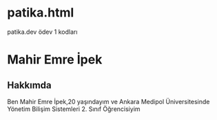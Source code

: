 # patika.html
patika.dev ödev 1 kodları

<!DOCTYPE html>
<html lang="en">
<head>
    <meta charset="UTF-8">
    <meta http-equiv="X-UA-Compatible" content="IE=edge">
    <meta name="viewport" content="width=device-width, initial-scale=1.0">
    <title>index.html</title>
</head>
<body>
    <H1>Mahir Emre İpek</H1>
    <!-- yukarıdaki satırda h1 ile  ana başlık oluşturduk -->
    <h2>Hakkımda</h2>
    <!-- yukarıdaki satırda h2 ile alt başlık oluşturduk -->
    <P>Ben Mahir Emre İpek,20 yaşındayım ve Ankara Medipol Üniversitesinde Yönetim Bilişim Sistemleri 2. Sınıf Öğrencisiyim</P>
    <!-- yukarıdaki satırda <p> </p> kullanarak kendimizden bahsettik -->


</body>
</html>
